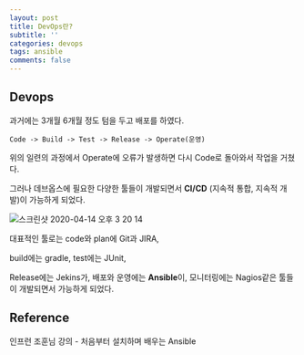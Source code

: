 ```yaml
---
layout: post
title: DevOps란?
subtitle: ''
categories: devops
tags: ansible
comments: false
---
```


## Devops

과거에는 3개월 6개월 정도 텀을 두고 배포를 하였다.

```
Code -> Build -> Test -> Release -> Operate(운영)
```

위의 일련의 과정에서 Operate에 오류가 발생하면 다시 Code로 돌아와서 작업을 거쳤다.

그러나 데브옵스에 필요한 다양한 툴들이 개발되면서 **CI/CD** (지속적 통합, 지속적 개발)이 가능하게 되었다.

![스크린샷 2020-04-14 오후 3 20 14](https://user-images.githubusercontent.com/43809168/79192332-79e2f300-7e63-11ea-9f18-7a7d90b052bb.png)

대표적인 툴로는 code와 plan에 Git과 JIRA,

build에는 gradle, test에는 JUnit,

Release에는 Jekins가, 배포와 운영에는 **Ansible**이, 모니터링에는 Nagios같은 툴들이 개발되면서 가능하게 되었다.

## Reference

인프런 조훈님 강의 - 처음부터 설치하며 배우는 Ansible
